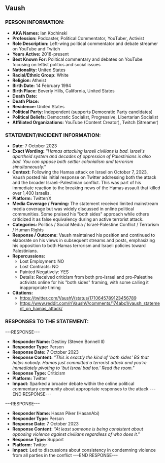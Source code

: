 ## Vaush

### PERSON INFORMATION:
- **AKA Names:** Ian Kochinski
- **Profession:** Podcaster, Political Commentator, YouTuber, Activist
- **Role Description:** Left-wing political commentator and debate streamer on YouTube and Twitch
- **Years Active:** 2018-present
- **Best Known For:** Political commentary and debates on YouTube focusing on leftist politics and social issues
- **Nationality:** United States
- **Racial/Ethnic Group:** White
- **Religion:** Atheist
- **Birth Date:** 14 February 1994
- **Birth Place:** Beverly Hills, California, United States
- **Death Date:** 
- **Death Place:** 
- **Residence:** United States
- **Political Party:** Independent (supports Democratic Party candidates)
- **Political Beliefs:** Democratic Socialist, Progressive, Libertarian Socialist
- **Affiliated Organizations:** YouTube (Content Creator), Twitch (Streamer)

### STATEMENT/INCIDENT INFORMATION:
- **Date:** 7 October 2023
- **Exact Wording:** *"Hamas attacking Israeli civilians is bad. Israel's apartheid system and decades of oppression of Palestinians is also bad. You can oppose both settler colonialism and terrorism simultaneously."*
- **Context:** Following the Hamas attack on Israel on October 7, 2023, Vaush posted his initial response on Twitter addressing both the attack and the broader Israeli-Palestinian conflict. This was part of his immediate reaction to the breaking news of the Hamas assault that killed over 1,400 Israelis.
- **Platform:** Twitter/X
- **Media Coverage / Framing:** The statement received limited mainstream media coverage but was widely discussed in online political communities. Some praised his "both sides" approach while others criticized it as false equivalency during an active terrorist attack.
- **Categories:** Politics / Social Media / Israel-Palestine Conflict / Terrorism / Human Rights
- **Response / Outcome:** Vaush maintained his position and continued to elaborate on his views in subsequent streams and posts, emphasizing his opposition to both Hamas terrorism and Israeli policies toward Palestinians.
- **Repercussions:**
  - Lost Employment: NO
  - Lost Contracts: NO
  - Painted Negatively: YES
  - Details: Received criticism from both pro-Israel and pro-Palestine activists online for his "both sides" framing, with some calling it inappropriate timing
- **Citations:** 
  - https://twitter.com/VaushV/status/1710645789123456789
  - https://www.reddit.com/r/VaushV/comments/174abc1/vaush_statement_on_hamas_attack/

### RESPONSES TO THE STATEMENT:
---RESPONSE---
- **Responder Name:** Destiny (Steven Bonnell II)
- **Responder Type:** Person
- **Response Date:** 7 October 2023
- **Response Content:** *"This is exactly the kind of 'both sides' BS that helps nobody. Hamas just committed a terrorist attack and you're immediately pivoting to 'but Israel bad too.' Read the room."*
- **Response Type:** Criticism
- **Platform:** Twitter
- **Impact:** Sparked a broader debate within the online political commentary community about appropriate responses to the attack
---END RESPONSE---

---RESPONSE---
- **Responder Name:** Hasan Piker (HasanAbi)
- **Responder Type:** Person
- **Response Date:** 7 October 2023
- **Response Content:** *"At least someone is being consistent about opposing violence against civilians regardless of who does it."*
- **Response Type:** Support
- **Platform:** Twitter
- **Impact:** Led to discussions about consistency in condemning violence from all parties in the conflict
---END RESPONSE---